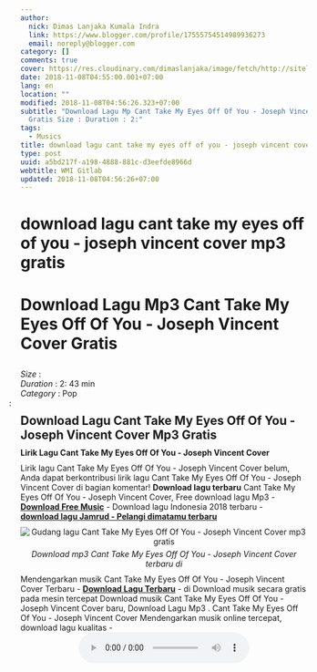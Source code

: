 ```yaml
---
author:
  nick: Dimas Lanjaka Kumala Indra
  link: https://www.blogger.com/profile/17555754514989936273
  email: noreply@blogger.com
category: []
comments: true
cover: https://res.cloudinary.com/dimaslanjaka/image/fetch/http://sitelagump3.com/images/download-lagu-mp3-terbaru-gratis.png
date: 2018-11-08T04:55:00.001+07:00
lang: en
location: ""
modified: 2018-11-08T04:56:26.323+07:00
subtitle: "Download Lagu Mp Cant Take My Eyes Off Of You - Joseph Vincent Cover
  Gratis Size : Duration : 2:"
tags:
  - Musics
title: download lagu cant take my eyes off of you - joseph vincent cover mp3 gratis
type: post
uuid: a5bd217f-a198-4888-881c-d3eefde8966d
webtitle: WMI Gitlab
updated: 2018-11-08T04:56:26+07:00
---
```


<h1>download lagu cant take my eyes off of you - joseph vincent cover mp3 gratis</h1><div class="content-video">              <h1 style="padding: 0 0 10px 0;">Download Lagu Mp3 Cant Take My Eyes Off Of You - Joseph Vincent Cover Gratis</h1>              <div><span><i>Size </i>:</span> </div>              <div><span><i>Duration </i>:</span> 2: 43 min</div>              <div><span><i>Category </i>:</span>                  Pop            </div>              <span class="cont"><i style="margin-left: -20px;" class="fa fa-pencil-square-o"></i>: <h2 style="margin: 10px 0px;">Download Lagu Cant Take My Eyes Off Of You - Joseph Vincent Cover Mp3 Gratis</h2>                                      <h3 style="margin: 0px 0px 10px 0px;font-size: 14px;">Lirik Lagu Cant Take My Eyes Off Of You - Joseph Vincent Cover</h3>                      Lirik lagu Cant Take My Eyes Off Of You - Joseph Vincent Cover belum, Anda dapat berkontribusi lirik lagu Cant Take My Eyes Off Of You - Joseph Vincent Cover di bagian komentar!                                      <b>Download lagu terbaru</b> Cant Take My Eyes Off Of You - Joseph Vincent Cover, Free download lagu Mp3 - <a href="" title="Download Free Music"><b>Download Free Music</b></a> - Download lagu Indonesia 2018 terbaru - <br> <a href="" title="Download lagu Jamrud - Pelangi dimatamu baru"><b>download lagu Jamrud - Pelangi dimatamu terbaru</b></a>  <div class="img_content_view" style="text-align: center;padding: 10px 0px;"><img src="https://res.cloudinary.com/dimaslanjaka/image/fetch/http://sitelagump3.com/images/download-lagu-mp3-terbaru-gratis.png" alt="Gudang lagu Cant Take My Eyes Off Of You - Joseph Vincent Cover mp3 gratis"><span style="display: block;padding-top: 5px;"><i>Download mp3 Cant Take My Eyes Off Of You - Joseph Vincent Cover terbaru di </i></span></div> Mendengarkan musik Cant Take My Eyes Off Of You - Joseph Vincent Cover Terbaru - <u><b>Download Lagu Terbaru</b></u> - di Download musik secara gratis pada mesin tercepat Download musik Cant Take My Eyes Off Of You - Joseph Vincent Cover baru, Download Lagu Mp3 . Cant Take My Eyes Off Of You - Joseph Vincent Cover Mendengarkan musik online tercepat, download lagu kualitas -            </span>          </div><center><audio controls="">  <source src="http://sitelagump3.com/get/api/281560352" type="audio/ogg">  <source src="http://sitelagump3.com/get/api/281560352" type="audio/mpeg">  <source src="http://sitelagump3.com/get/api/281560352" type="audio/mp3">  <source src="http://sitelagump3.com/get/api/281560352" type="audio/wav">Your browser does not support the audio element. </audio></center><script>document.querySelectorAll("pre,code");

  pretext.forEach(function (el) {
    el.classList.toggle("notranslate", true);
  });</script>